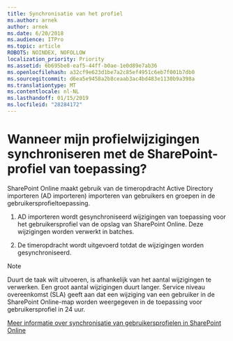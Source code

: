 ```yaml
---
title: Synchronisatie van het profiel
ms.author: arnek
author: arnek
ms.date: 6/20/2018
ms.audience: ITPro
ms.topic: article
ROBOTS: NOINDEX, NOFOLLOW
localization_priority: Priority
ms.assetid: 6b695be8-eaf5-44ff-b0ae-1e0d89e7ab36
ms.openlocfilehash: a32cf9e623d1be7a2c85ef4951c6eb7f001b7db0
ms.sourcegitcommit: d6ea5e9458a2b8ceaab3ac4bd483e1130b9a398a
ms.translationtype: MT
ms.contentlocale: nl-NL
ms.lasthandoff: 01/15/2019
ms.locfileid: "28284172"
---
```

# <a name="when-do-my-profile-changes-sync-to-the-sharepoint-user-profile-application"></a>Wanneer mijn profielwijzigingen synchroniseren met de SharePoint-profiel van toepassing?

SharePoint Online maakt gebruik van de timeropdracht Active Directory importeren (AD importeren) importeren van gebruikers en groepen in de gebruikersprofieltoepassing. 
  
1. AD importeren wordt gesynchroniseerd wijzigingen van toepassing voor het gebruikersprofiel van de opslag van SharePoint Online. Deze wijzigingen worden verwerkt in batches.
    
2. De timeropdracht wordt uitgevoerd totdat de wijzigingen worden gesynchroniseerd.
    
> [!NOTE]
> Duurt de taak wilt uitvoeren, is afhankelijk van het aantal wijzigingen te verwerken. Een groot aantal wijzigingen duurt langer. Service niveau overeenkomst (SLA) geeft aan dat een wijziging van een gebruiker in de SharePoint Online-map worden weergegeven in de toepassing voor gebruikersprofiel in 24 uur. 
  
[Meer informatie over synchronisatie van gebruikersprofielen in SharePoint Online](https://go.microsoft.com/fwlink/?linkid=875671)
  

